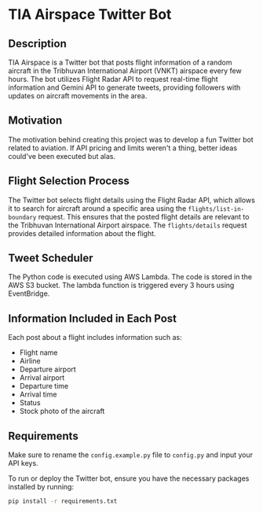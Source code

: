 # TIA Airspace Twitter Bot

## Description
TIA Airspace is a Twitter bot that posts flight information of a random aircraft in the Tribhuvan International Airport (VNKT) airspace every few hours. The bot utilizes Flight Radar API to request real-time flight information and Gemini API to generate tweets, providing followers with updates on aircraft movements in the area.

## Motivation
The motivation behind creating this project was to develop a fun Twitter bot related to aviation. If API pricing and limits weren't a thing, better ideas could've been executed but alas.

## Flight Selection Process
The Twitter bot selects flight details using the Flight Radar API, which allows it to search for aircraft around a specific area using the `flights/list-in-boundary` request. This ensures that the posted flight details are relevant to the Tribhuvan International Airport airspace. The `flights/details` request provides detailed information about the flight.

## Tweet Scheduler
The Python code is executed using AWS Lambda. The code is stored in the AWS S3 bucket. The lambda function is triggered every 3 hours using EventBridge.

## Information Included in Each Post
Each post about a flight includes information such as:
- Flight name
- Airline
- Departure airport
- Arrival airport
- Departure time
- Arrival time
- Status
- Stock photo of the aircraft

## Requirements
Make sure to rename the `config.example.py` file to `config.py` and input your API keys.

To run or deploy the Twitter bot, ensure you have the necessary packages installed by running:
```bash
pip install -r requirements.txt
```

